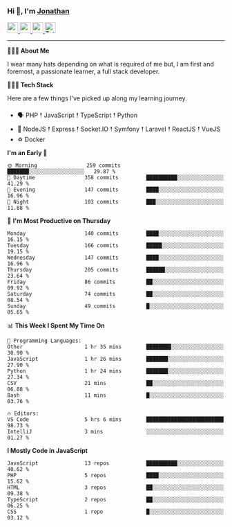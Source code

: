 ### Hi 👋, I'm [Jonathan](https://jonathan-d.ch) 

<p>
  <a href="https://www.twitter.com/redkill2108">
    <img src="https://img.shields.io/badge/twitter-%231DA1F2.svg?&style=for-the-badge&logo=twitter&logoColor=white" height=25>
  </a>
  <a href="https://www.linkedin.com/in/jdebetaz">
    <img src="https://img.shields.io/badge/linkedin-%230077B5.svg?&style=for-the-badge&logo=linkedin&logoColor=white" height=25>
  </a>
  <a href="https://www.instagram.com/jdebetaz/">
    <img src="https://img.shields.io/badge/instagram-%23E4405F.svg?&style=for-the-badge&logo=instagram&logoColor=white" height=25>
  </a>
  <a href="https://wakatime.com/@5c95ead1-71ee-4ecc-9a32-6c2b293dd432">
    <img src="https://wakatime.com/badge/user/5c95ead1-71ee-4ecc-9a32-6c2b293dd432.svg?style=for-the-badge" height=25 alt="Total time coded since Aug 23 2019" />
  </a>
</p>

-------

**🙋🏻‍♂️ About Me** 

<p>I wear many hats depending on what is required of me but, I am first and foremost, a passionate learner, a full stack developer.</p>

**👨🏻‍💻 Tech Stack** 

<p>Here are a few things I've picked up along my learning journey.</p>

- 🗣 PHP 𒑰 JavaScript 𒑰 TypeScript 𒑰 Python
- 🎒 NodeJS 𒑰 Express 𒑰 Socket.IO 𒑰 Symfony 𒑰 Laravel 𒑰 ReactJS 𒑰 VueJS
- ♽ Docker

<!--START_SECTION:waka-->
**I'm an Early 🐤** 

```text
🌞 Morning                259 commits         ███████░░░░░░░░░░░░░░░░░░   29.87 % 
🌆 Daytime                358 commits         ██████████░░░░░░░░░░░░░░░   41.29 % 
🌃 Evening                147 commits         ████░░░░░░░░░░░░░░░░░░░░░   16.96 % 
🌙 Night                  103 commits         ███░░░░░░░░░░░░░░░░░░░░░░   11.88 % 
```
📅 **I'm Most Productive on Thursday** 

```text
Monday                   140 commits         ████░░░░░░░░░░░░░░░░░░░░░   16.15 % 
Tuesday                  166 commits         █████░░░░░░░░░░░░░░░░░░░░   19.15 % 
Wednesday                147 commits         ████░░░░░░░░░░░░░░░░░░░░░   16.96 % 
Thursday                 205 commits         ██████░░░░░░░░░░░░░░░░░░░   23.64 % 
Friday                   86 commits          ██░░░░░░░░░░░░░░░░░░░░░░░   09.92 % 
Saturday                 74 commits          ██░░░░░░░░░░░░░░░░░░░░░░░   08.54 % 
Sunday                   49 commits          █░░░░░░░░░░░░░░░░░░░░░░░░   05.65 % 
```


📊 **This Week I Spent My Time On** 

```text
💬 Programming Languages: 
Other                    1 hr 35 mins        ████████░░░░░░░░░░░░░░░░░   30.90 % 
JavaScript               1 hr 26 mins        ███████░░░░░░░░░░░░░░░░░░   27.90 % 
Python                   1 hr 24 mins        ███████░░░░░░░░░░░░░░░░░░   27.34 % 
CSV                      21 mins             ██░░░░░░░░░░░░░░░░░░░░░░░   06.88 % 
Bash                     11 mins             █░░░░░░░░░░░░░░░░░░░░░░░░   03.76 % 

🔥 Editors: 
VS Code                  5 hrs 6 mins        █████████████████████████   98.73 % 
IntelliJ                 3 mins              ░░░░░░░░░░░░░░░░░░░░░░░░░   01.27 % 
```

**I Mostly Code in JavaScript** 

```text
JavaScript               13 repos            ██████████░░░░░░░░░░░░░░░   40.62 % 
PHP                      5 repos             ████░░░░░░░░░░░░░░░░░░░░░   15.62 % 
HTML                     3 repos             ██░░░░░░░░░░░░░░░░░░░░░░░   09.38 % 
TypeScript               2 repos             ██░░░░░░░░░░░░░░░░░░░░░░░   06.25 % 
CSS                      1 repo              █░░░░░░░░░░░░░░░░░░░░░░░░   03.12 % 
```




<!--END_SECTION:waka-->
